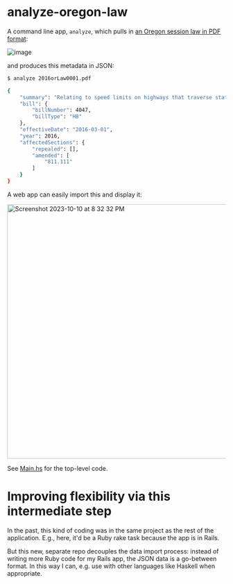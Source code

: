 # analyze-oregon-law

A command line app, `analyze`, which pulls in [an Oregon session law in PDF format](https://www.oregonlegislature.gov/bills_laws/lawsstatutes/2016orLaw0001.pdf):

![image](https://raw.githubusercontent.com/dogweather/analyze-ors-amendment-haskell/master/fixtures/typical-pdf.png)

and produces this metadata in JSON:


```bash
$ analyze 2016orLaw0001.pdf

{
    "summary": "Relating to speed limits on highways that traverse state lines; creating new provisions; amending ORS 811.111; and declaring an emergency.",
    "bill": {
        "billNumber": 4047,
        "billType": "HB"
    }, 
    "effectiveDate": "2016-03-01",
    "year": 2016,
    "affectedSections": {
        "repealed": [],
        "amended": [
            "811.111"
        ]
    }
}
```

A web app can easily import this and display it:

<img width="586" alt="Screenshot 2023-10-10 at 8 32 32 PM" src="https://github.com/public-law/oregon-law-parser/assets/150670/29ebe973-53e7-48b9-9f5f-52cef04e8b0f">


See [Main.hs](https://github.com/dogweather/analyze-ors-amendment-haskell/blob/master/analyze/src/Main.hs) for the top-level code.


# Improving flexibility via this intermediate step

In the past, this kind of coding was in the same project as the rest of the application. E.g., here, it'd be a Ruby rake task because the app is in Rails.

But this new, separate repo decouples the data import process: instead of writing more Ruby code for my Rails app, the JSON data is a go-between format. In this way I can, e.g. use with other languages like Haskell when appropriate.
